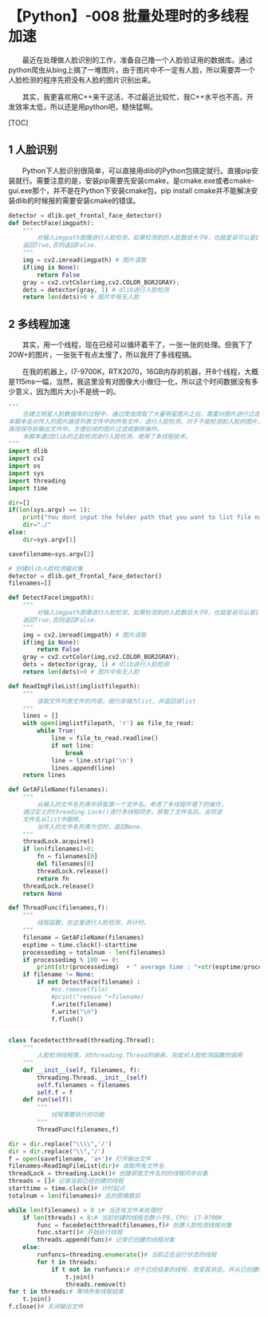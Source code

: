 # 【Python】-008 批量处理时的多线程加速

&emsp;&emsp;最近在处理做人脸识别的工作，准备自己撸一个人脸验证用的数据库。通过python爬虫从bing上搞了一堆图片，由于图片中不一定有人脸，所以需要弄一个人脸检测的程序先把没有人脸的图片识别出来。

&emsp;&emsp;其实，我更喜欢用C++来干这活，不过最近比较忙，我C++水平也不高，开发效率太低，所以还是用python吧，糙快猛啊。

[TOC]

## 1 人脸识别

&emsp;&emsp;Python下人脸识别很简单，可以直接用dlib的Python包搞定就行。直接pip安装就行。需要注意的是，安装pip需要先安装cmake，是cmake.exe或者cmake-gui.exe那个，并不是在Python下安装cmake包，pip install cmake并不能解决安装dlib的时候报的需要安装cmake的错误。

```python
detector = dlib.get_frontal_face_detector()
def DetectFace(imgpath):
    """
        对输入imgpath图像进行人脸检测，如果检测到的人脸数目大于0，也就是说可以是1个或多个人脸，
    返回True,否则返回False.
    """
    img = cv2.imread(imgpath) # 图片读取
    if(img is None):
        return False
    gray = cv2.cvtColor(img,cv2.COLOR_BGR2GRAY);
    dets = detector(gray, 1) # dlib进行人脸检测
    return len(dets)>0 # 图片中有无人脸
```

## 2 多线程加速

&emsp;&emsp;其实，用一个线程，现在已经可以循环着干了，一张一张的处理。但我下了20W+的图片，一张张干有点太慢了，所以我开了多线程搞。

&emsp;&emsp;在我的机器上，I7-9700K，RTX2070，16GB内存的机器，开8个线程，大概是115ms一幅，当然，我这里没有对图像大小做归一化，所以这个时间数据没有多少意义，因为图片大小不是统一的。
```python
"""
    在建立明星人脸数据库的过程中，通过爬虫爬取了大量明星图片之后，需要对图片进行过滤。
本脚本会对传入的图片路径列表文件中的所有文件，进行人脸检测，对于不能检测到人脸的图片，将其
路径保存到输出文件中。方便后续的图片过滤或删除操作。
    本脚本通过Dlib的正脸检测进行人脸检测，使用了多线程技术。
"""
import dlib
import cv2
import os
import sys
import threading
import time

dir=[]
if(len(sys.argv) == 1):
    print("You dont input the folder path that you want to list file name, dir will be default to ./!\n")
    dir="./"
else:
    dir=sys.argv[1]

savefilename=sys.argv[2]

# 创建dlib人脸检测器对象
detector = dlib.get_frontal_face_detector()
filenames=[]

def DetectFace(imgpath):
    """
        对输入imgpath图像进行人脸检测，如果检测到的人脸数目大于0，也就是说可以是1个或多个人脸，
    返回True,否则返回False.
    """
    img = cv2.imread(imgpath) # 图片读取
    if(img is None):
        return False
    gray = cv2.cvtColor(img,cv2.COLOR_BGR2GRAY);
    dets = detector(gray, 1) # dlib进行人脸检测
    return len(dets)>0 # 图片中有无人脸

def ReadImgFileList(imglistfilepath):
    """
        读取文件列表文件的内容，按行存储为list，并返回该list
    """
    lines = []
    with open(imglistfilepath, 'r') as file_to_read:
        while True:
            line = file_to_read.readline()
            if not line:
                break
            line = line.strip('\n')
            lines.append(line)
    return lines

def GetAFileName(filenames):
    """
        从输入的文件名列表中获取第一个文件名。考虑了多线程环境下的操作，
    通过定义的threading.Lock()进行多线程同步。获取了文件名后，会将该
    文件名从list中删除。
        当传入的文件名列表为空时，返回None.
    """
    threadLock.acquire()
    if len(filenames)>0:
        fn = filenames[0]
        del filenames[0]
        threadLock.release()
        return fn
    threadLock.release()
    return None

def ThreadFunc(filenames,f):
    """
        线程函数，在这里进行人脸检测，并计时。
    """
    filename = GetAFileName(filenames)
    esptime = time.clock()-starttime
    processedimg = totalnum - len(filenames)
    if processedimg % 100 == 0:
        print(str(processedimg)  + " average time : "+str(esptime/processedimg))
    if filename != None:
        if not DetectFace(filename) :
            #os.remove(file)
            #print("remove "+filename)
            f.write(filename)
            f.write("\n")
            f.flush()


class facedetectthread(threading.Thread):
    """
        人脸检测线程类，对threading.Thread的继承，完成对人脸检测函数的调用
    """
    def __init__(self, filenames, f):
        threading.Thread.__init__(self)
        self.filenames = filenames
        self.f = f
    def run(self):
        """
            线程需要执行的功能
        """
        ThreadFunc(filenames,f)

dir = dir.replace("\\\\",'/')
dir = dir.replace("\\",'/')
f = open(savefilename, 'a+')# 打开输出文件
filenames=ReadImgFileList(dir)# 读取所有文件名
threadLock = threading.Lock()# 创建获取文件名时的线程同步对象
threads = []# 记录当前已经创建的线程
starttime = time.clock()# 计时起点
totalnum = len(filenames)# 总的图像数目

while len(filenames) > 0 :# 当还有文件未处理时
    if len(threads) < 8:# 当前创建的线程总数小于8，CPU: i7-9700K
        func = facedetectthread(filenames,f)# 创建人脸检测线程对象
        func.start()# 开始执行线程
        threads.append(func)# 记录已创建的线程对象
    else:
        runfuncs=threading.enumerate()# 当前正在运行状态的线程
        for t in threads:
            if t not in runfuncs:# 对于已经结束的线程，改变其状态，并从已创建线程对象列表中去除
                t.join()
                threads.remove(t)
for t in threads:# 等待所有线程结束
    t.join()
f.close()# 关闭输出文件
```

